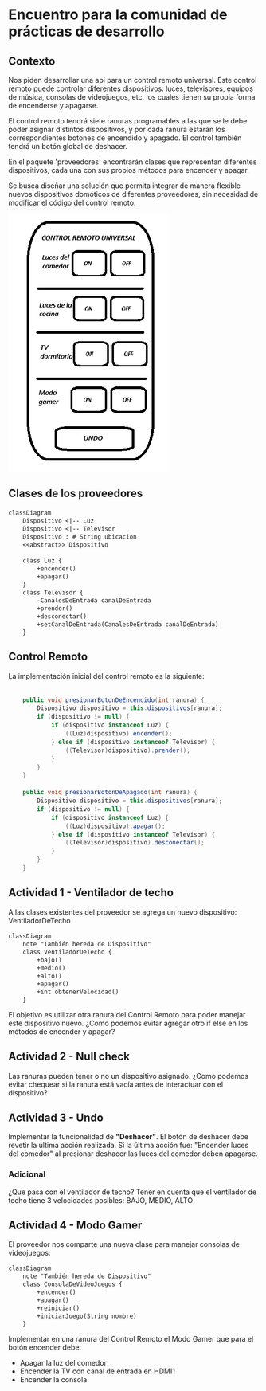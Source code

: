 # Encuentro para la comunidad de prácticas de desarrollo

## Contexto

Nos piden desarrollar una api para un control remoto universal. Este control remoto puede controlar diferentes dispositivos: luces, televisores, equipos de música, consolas de videojuegos, etc, los cuales tienen su propia forma de encenderse y apagarse.

El control remoto tendrá siete ranuras programables a las que se le debe poder asignar distintos dispositivos, y por cada ranura estarán los correspondientes botones de encendido y apagado. El control también tendrá un botón global de deshacer.

En el paquete 'proveedores' encontrarán clases que representan diferentes dispositivos, cada una con sus propios métodos para encender y apagar.

Se busca diseñar una solución que permita integrar de manera flexible nuevos dispositivos domóticos de diferentes proveedores, sin necesidad de modificar el código del control remoto.

![Control Remoto](ControlRemoto.png)

## Clases de los proveedores

```mermaid
classDiagram
    Dispositivo <|-- Luz
    Dispositivo <|-- Televisor
    Dispositivo : # String ubicacion
    <<abstract>> Dispositivo

    class Luz {
        +encender()
        +apagar()
    }
    class Televisor {
        -CanalesDeEntrada canalDeEntrada
        +prender()
        +desconectar()
        +setCanalDeEntrada(CanalesDeEntrada canalDeEntrada)
    }
```

## Control Remoto

La implementación inicial del control remoto es la siguiente:

```java

    public void presionarBotonDeEncendido(int ranura) {
        Dispositivo dispositivo = this.dispositivos[ranura];
        if (dispositivo != null) {
            if (dispositivo instanceof Luz) {
                ((Luz)dispositivo).encender();
            } else if (dispositivo instanceof Televisor) {
                ((Televisor)dispositivo).prender();
            }
        }
    }

    public void presionarBotonDeApagado(int ranura) {
        Dispositivo dispositivo = this.dispositivos[ranura];
        if (dispositivo != null) {
            if (dispositivo instanceof Luz) {
                ((Luz)dispositivo).apagar();
            } else if (dispositivo instanceof Televisor) {
                ((Televisor)dispositivo).desconectar();
            }
        }
    }

```

## Actividad 1 - Ventilador de techo

A las clases existentes del proveedor se agrega un nuevo dispositivo: VentiladorDeTecho

```mermaid
classDiagram
    note "También hereda de Dispositivo"
    class VentiladorDeTecho {
        +bajo()
        +medio()
        +alto()
        +apagar()
        +int obtenerVelocidad()
    }
```

El objetivo es utilizar otra ranura del Control Remoto para poder manejar este dispositivo nuevo. ¿Como podemos evitar agregar otro if else en los métodos de encender y apagar?

## Actividad 2 - Null check

Las ranuras pueden tener o no un dispositivo asignado. ¿Como podemos evitar chequear si la ranura está vacía antes de interactuar con el dispositivo?

## Actividad 3 - Undo

Implementar la funcionalidad de **"Deshacer"**. El botón de deshacer debe revetir la última acción realizada.
Si la última acción fue: "Encender luces del comedor" al presionar deshacer las luces del comedor deben apagarse.

### Adicional

¿Que pasa con el ventilador de techo? Tener en cuenta que el ventilador de techo tiene 3 velocidades posibles: BAJO, MEDIO, ALTO

## Actividad 4 - Modo Gamer

El proveedor nos comparte una nueva clase para manejar consolas de videojuegos:

```mermaid
classDiagram
    note "También hereda de Dispositivo"
    class ConsolaDeVideoJuegos {
        +encender()
        +apagar()
        +reiniciar()
        +iniciarJuego(String nombre)
    }
```

Implementar en una ranura del Control Remoto el Modo Gamer que para el botón encender debe:

- Apagar la luz del comedor
- Encender la TV con canal de entrada en HDMI1
- Encender la consola
